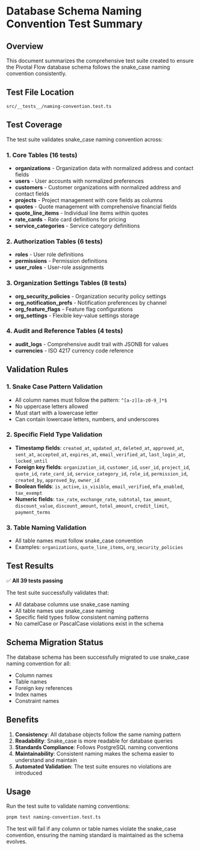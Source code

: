 # Database Schema Naming Convention Test Summary

## Overview

This document summarizes the comprehensive test suite created to ensure the Pivotal Flow database schema follows the snake_case naming convention consistently.

## Test File Location

`src/__tests__/naming-convention.test.ts`

## Test Coverage

The test suite validates snake_case naming convention across:

### 1. Core Tables (16 tests)
- **organizations** - Organization data with normalized address and contact fields
- **users** - User accounts with normalized preferences
- **customers** - Customer organizations with normalized address and contact fields
- **projects** - Project management with core fields as columns
- **quotes** - Quote management with comprehensive financial fields
- **quote_line_items** - Individual line items within quotes
- **rate_cards** - Rate card definitions for pricing
- **service_categories** - Service category definitions

### 2. Authorization Tables (6 tests)
- **roles** - User role definitions
- **permissions** - Permission definitions
- **user_roles** - User-role assignments

### 3. Organization Settings Tables (8 tests)
- **org_security_policies** - Organization security policy settings
- **org_notification_prefs** - Notification preferences by channel
- **org_feature_flags** - Feature flag configurations
- **org_settings** - Flexible key-value settings storage

### 4. Audit and Reference Tables (4 tests)
- **audit_logs** - Comprehensive audit trail with JSONB for values
- **currencies** - ISO 4217 currency code reference

## Validation Rules

### 1. Snake Case Pattern Validation
- All column names must follow the pattern: `^[a-z][a-z0-9_]*$`
- No uppercase letters allowed
- Must start with a lowercase letter
- Can contain lowercase letters, numbers, and underscores

### 2. Specific Field Type Validation
- **Timestamp fields**: `created_at`, `updated_at`, `deleted_at`, `approved_at`, `sent_at`, `accepted_at`, `expires_at`, `email_verified_at`, `last_login_at`, `locked_until`
- **Foreign key fields**: `organization_id`, `customer_id`, `user_id`, `project_id`, `quote_id`, `rate_card_id`, `service_category_id`, `role_id`, `permission_id`, `created_by`, `approved_by`, `owner_id`
- **Boolean fields**: `is_active`, `is_visible`, `email_verified`, `mfa_enabled`, `tax_exempt`
- **Numeric fields**: `tax_rate`, `exchange_rate`, `subtotal`, `tax_amount`, `discount_value`, `discount_amount`, `total_amount`, `credit_limit`, `payment_terms`

### 3. Table Naming Validation
- All table names must follow snake_case convention
- Examples: `organizations`, `quote_line_items`, `org_security_policies`

## Test Results

✅ **All 39 tests passing**

The test suite successfully validates that:
- All database columns use snake_case naming
- All table names use snake_case naming
- Specific field types follow consistent naming patterns
- No camelCase or PascalCase violations exist in the schema

## Schema Migration Status

The database schema has been successfully migrated to use snake_case naming convention for all:
- Column names
- Table names
- Foreign key references
- Index names
- Constraint names

## Benefits

1. **Consistency**: All database objects follow the same naming pattern
2. **Readability**: Snake_case is more readable for database queries
3. **Standards Compliance**: Follows PostgreSQL naming conventions
4. **Maintainability**: Consistent naming makes the schema easier to understand and maintain
5. **Automated Validation**: The test suite ensures no violations are introduced

## Usage

Run the test suite to validate naming conventions:

```bash
pnpm test naming-convention.test.ts
```

The test will fail if any column or table names violate the snake_case convention, ensuring the naming standard is maintained as the schema evolves.

